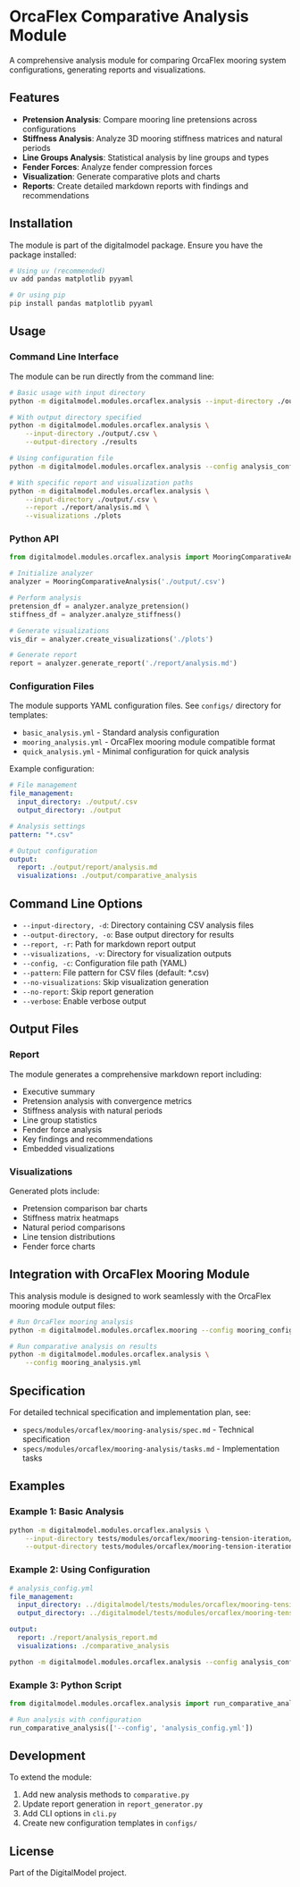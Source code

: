 # OrcaFlex Comparative Analysis Module

A comprehensive analysis module for comparing OrcaFlex mooring system configurations, generating reports and visualizations.

## Features

- **Pretension Analysis**: Compare mooring line pretensions across configurations
- **Stiffness Analysis**: Analyze 3D mooring stiffness matrices and natural periods
- **Line Groups Analysis**: Statistical analysis by line groups and types
- **Fender Forces**: Analyze fender compression forces
- **Visualization**: Generate comparative plots and charts
- **Reports**: Create detailed markdown reports with findings and recommendations

## Installation

The module is part of the digitalmodel package. Ensure you have the package installed:

```bash
# Using uv (recommended)
uv add pandas matplotlib pyyaml

# Or using pip
pip install pandas matplotlib pyyaml
```

## Usage

### Command Line Interface

The module can be run directly from the command line:

```bash
# Basic usage with input directory
python -m digitalmodel.modules.orcaflex.analysis --input-directory ./output/.csv

# With output directory specified
python -m digitalmodel.modules.orcaflex.analysis \
    --input-directory ./output/.csv \
    --output-directory ./results

# Using configuration file
python -m digitalmodel.modules.orcaflex.analysis --config analysis_config.yml

# With specific report and visualization paths
python -m digitalmodel.modules.orcaflex.analysis \
    --input-directory ./output/.csv \
    --report ./report/analysis.md \
    --visualizations ./plots
```

### Python API

```python
from digitalmodel.modules.orcaflex.analysis import MooringComparativeAnalysis

# Initialize analyzer
analyzer = MooringComparativeAnalysis('./output/.csv')

# Perform analysis
pretension_df = analyzer.analyze_pretension()
stiffness_df = analyzer.analyze_stiffness()

# Generate visualizations
vis_dir = analyzer.create_visualizations('./plots')

# Generate report
report = analyzer.generate_report('./report/analysis.md')
```

### Configuration Files

The module supports YAML configuration files. See `configs/` directory for templates:

- `basic_analysis.yml` - Standard analysis configuration
- `mooring_analysis.yml` - OrcaFlex mooring module compatible format
- `quick_analysis.yml` - Minimal configuration for quick analysis

Example configuration:

```yaml
# File management
file_management:
  input_directory: ./output/.csv
  output_directory: ./output

# Analysis settings
pattern: "*.csv"

# Output configuration
output:
  report: ./output/report/analysis.md
  visualizations: ./output/comparative_analysis
```

## Command Line Options

- `--input-directory, -d`: Directory containing CSV analysis files
- `--output-directory, -o`: Base output directory for results
- `--report, -r`: Path for markdown report output
- `--visualizations, -v`: Directory for visualization outputs
- `--config, -c`: Configuration file path (YAML)
- `--pattern`: File pattern for CSV files (default: *.csv)
- `--no-visualizations`: Skip visualization generation
- `--no-report`: Skip report generation
- `--verbose`: Enable verbose output

## Output Files

### Report
The module generates a comprehensive markdown report including:
- Executive summary
- Pretension analysis with convergence metrics
- Stiffness analysis with natural periods
- Line group statistics
- Fender force analysis
- Key findings and recommendations
- Embedded visualizations

### Visualizations
Generated plots include:
- Pretension comparison bar charts
- Stiffness matrix heatmaps
- Natural period comparisons
- Line tension distributions
- Fender force charts

## Integration with OrcaFlex Mooring Module

This analysis module is designed to work seamlessly with the OrcaFlex mooring module output files:

```bash
# Run OrcaFlex mooring analysis
python -m digitalmodel.modules.orcaflex.mooring --config mooring_config.yml

# Run comparative analysis on results
python -m digitalmodel.modules.orcaflex.analysis \
    --config mooring_analysis.yml
```

## Specification

For detailed technical specification and implementation plan, see:
- `specs/modules/orcaflex/mooring-analysis/spec.md` - Technical specification
- `specs/modules/orcaflex/mooring-analysis/tasks.md` - Implementation tasks

## Examples

### Example 1: Basic Analysis

```bash
python -m digitalmodel.modules.orcaflex.analysis \
    --input-directory tests/modules/orcaflex/mooring-tension-iteration/fsts-l015-test-cases/output/.csv \
    --output-directory tests/modules/orcaflex/mooring-tension-iteration/fsts-l015-test-cases/output
```

### Example 2: Using Configuration

```yaml
# analysis_config.yml
file_management:
  input_directory: ../digitalmodel/tests/modules/orcaflex/mooring-tension-iteration/fsts-l015-test-cases/output/.csv
  output_directory: ../digitalmodel/tests/modules/orcaflex/mooring-tension-iteration/fsts-l015-test-cases/output

output:
  report: ./report/analysis_report.md
  visualizations: ./comparative_analysis
```

```bash
python -m digitalmodel.modules.orcaflex.analysis --config analysis_config.yml
```

### Example 3: Python Script

```python
from digitalmodel.modules.orcaflex.analysis import run_comparative_analysis

# Run analysis with configuration
run_comparative_analysis(['--config', 'analysis_config.yml'])
```

## Development

To extend the module:

1. Add new analysis methods to `comparative.py`
2. Update report generation in `report_generator.py`
3. Add CLI options in `cli.py`
4. Create new configuration templates in `configs/`

## License

Part of the DigitalModel project.